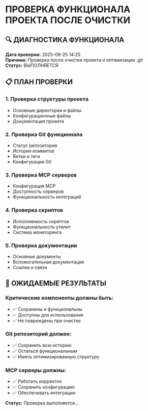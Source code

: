 # ПРОВЕРКА ФУНКЦИОНАЛА ПРОЕКТА ПОСЛЕ ОЧИСТКИ

## 🔍 ДИАГНОСТИКА ФУНКЦИОНАЛА

**Дата проверки:** 2025-08-25 14:25  
**Причина:** Проверка после очистки проекта и оптимизации .git  
**Статус:** ВЫПОЛНЯЕТСЯ

## 📋 ПЛАН ПРОВЕРКИ

### 1. Проверка структуры проекта
- Основные директории и файлы
- Конфигурационные файлы
- Документация проекта

### 2. Проверка Git функционала
- Статус репозитория
- История коммитов
- Ветки и теги
- Конфигурация Git

### 3. Проверка MCP серверов
- Конфигурация MCP
- Доступность серверов
- Функциональность интеграций

### 4. Проверка скриптов
- Исполняемость скриптов
- Функциональность утилит
- Система мониторинга

### 5. Проверка документации
- Основные документы
- Вспомогательная документация
- Ссылки и связи

## 🎯 ОЖИДАЕМЫЕ РЕЗУЛЬТАТЫ

### Критические компоненты должны быть:
- ✅ Сохранены и функциональны
- ✅ Доступны для использования
- ✅ Не повреждены при очистке

### Git репозиторий должен:
- ✅ Сохранить всю историю
- ✅ Остаться функциональным
- ✅ Иметь оптимизированную структуру

### MCP серверы должны:
- ✅ Работать корректно
- ✅ Сохранить конфигурацию
- ✅ Обеспечивать интеграции

**Статус:** Проверка выполняется...